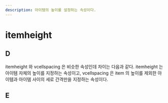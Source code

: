 ```yaml
---
description: 아이템의 높이를 설정하는 속성이다.
---
```


# itemheight

## D

itemheight 와 vcellspacing 은 비슷한 속성인데 차이는 다음과 같다. itemheight 는 아이템 자체의 높이를 지정하는 속성이고, vcellspacing 은 item 의 높이를 제외한 아이템과 아이템 사이의 세로 간격만을 지정하는 속성이다.

## E





